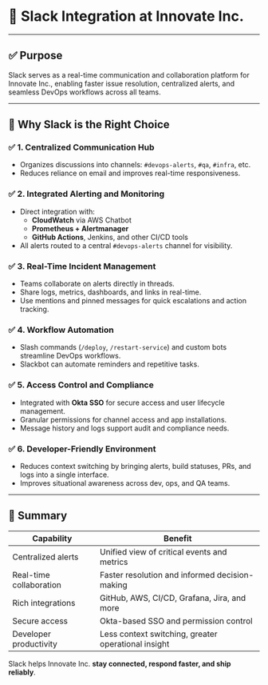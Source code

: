 # 💬 Slack Integration at Innovate Inc.

---

## ✅ Purpose

Slack serves as a real-time communication and collaboration platform for Innovate Inc., enabling faster issue resolution, centralized alerts, and seamless DevOps workflows across all teams.

---

## 🔧 Why Slack is the Right Choice

### ✅ 1. Centralized Communication Hub
- Organizes discussions into channels: `#devops-alerts`, `#qa`, `#infra`, etc.
- Reduces reliance on email and improves real-time responsiveness.

### ✅ 2. Integrated Alerting and Monitoring
- Direct integration with:
  - **CloudWatch** via AWS Chatbot
  - **Prometheus + Alertmanager**
  - **GitHub Actions**, Jenkins, and other CI/CD tools
- All alerts routed to a central `#devops-alerts` channel for visibility.

### ✅ 3. Real-Time Incident Management
- Teams collaborate on alerts directly in threads.
- Share logs, metrics, dashboards, and links in real-time.
- Use mentions and pinned messages for quick escalations and action tracking.

### ✅ 4. Workflow Automation
- Slash commands (`/deploy`, `/restart-service`) and custom bots streamline DevOps workflows.
- Slackbot can automate reminders and repetitive tasks.

### ✅ 5. Access Control and Compliance
- Integrated with **Okta SSO** for secure access and user lifecycle management.
- Granular permissions for channel access and app installations.
- Message history and logs support audit and compliance needs.

### ✅ 6. Developer-Friendly Environment
- Reduces context switching by bringing alerts, build statuses, PRs, and logs into a single interface.
- Improves situational awareness across dev, ops, and QA teams.

---

## 📌 Summary

| Capability               | Benefit                                              |
|--------------------------|------------------------------------------------------|
| Centralized alerts       | Unified view of critical events and metrics         |
| Real-time collaboration  | Faster resolution and informed decision-making      |
| Rich integrations        | GitHub, AWS, CI/CD, Grafana, Jira, and more         |
| Secure access            | Okta-based SSO and permission control               |
| Developer productivity   | Less context switching, greater operational insight |

Slack helps Innovate Inc. **stay connected, respond faster, and ship reliably**.

